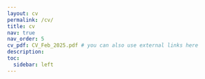 ```yaml
---
layout: cv
permalink: /cv/
title: cv
nav: true
nav_order: 5
cv_pdf: CV_Feb_2025.pdf # you can also use external links here
description:
toc:
  sidebar: left
---
```


